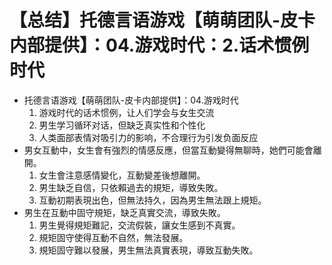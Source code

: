 # 【总结】托德言语游戏【萌萌团队-皮卡内部提供】：04.游戏时代：2.话术惯例时代

-   托德言语游戏【萌萌团队-皮卡内部提供】：04.游戏时代
    1.  游戏时代的话术惯例，让人们学会与女生交流
    2.  男生学习循环对话，但缺乏真实性和个性化
    3.  人类面部表情对吸引力的影响，不合理行为引发负面反应
-   男女互動中，女生會有強烈的情感反應，但當互動變得無聊時，她們可能會離開。
    1.  女生會注意感情變化，互動變差後想離開。
    2.  男生缺乏自信，只依賴過去的規矩，導致失敗。
    3.  互動初期表現出色，但無法持久，因為男生無法跟上規矩。
-   男生在互動中固守規矩，缺乏真實交流，導致失敗。
    1.  男生覺得規矩難記，交流假裝，讓女生感到不真實。
    2.  規矩固守使得互動不自然，無法發展。
    3.  規矩固守難以發展，男生無法真實表現，導致互動失敗。